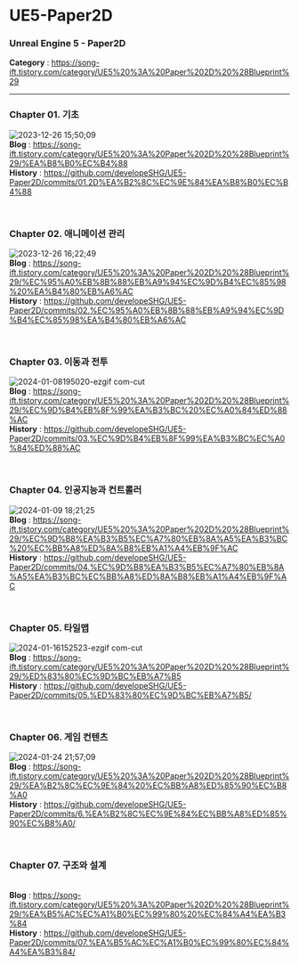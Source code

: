 # UE5-Paper2D
<h3>Unreal Engine 5 - Paper2D</h3>

<b>Category</b> : https://song-ift.tistory.com/category/UE5%20%3A%20Paper%202D%20%28Blueprint%29

<hr size="5">

<h3>Chapter 01. 기초</h3>

![2023-12-26 15;50;09](https://github.com/developeSHG/UE5-Paper2D/assets/79896868/1fb493ee-b06d-4286-8d39-ac91ff56cd27)
<br><b>Blog</b> : https://song-ift.tistory.com/category/UE5%20%3A%20Paper%202D%20%28Blueprint%29/%EA%B8%B0%EC%B4%88
<br><b>History</b> : https://github.com/developeSHG/UE5-Paper2D/commits/01.2D%EA%B2%8C%EC%9E%84%EA%B8%B0%EC%B4%88

<br><h3>Chapter 02. 애니메이션 관리</h3>
![2023-12-26 16;22;49](https://github.com/developeSHG/UE5-Paper2D/assets/79896868/3d57df84-1a65-4f87-81d8-a77e076243b0)
<br><b>Blog</b> : https://song-ift.tistory.com/category/UE5%20%3A%20Paper%202D%20%28Blueprint%29/%EC%95%A0%EB%8B%88%EB%A9%94%EC%9D%B4%EC%85%98%20%EA%B4%80%EB%A6%AC
<br><b>History</b> : https://github.com/developeSHG/UE5-Paper2D/commits/02.%EC%95%A0%EB%8B%88%EB%A9%94%EC%9D%B4%EC%85%98%EA%B4%80%EB%A6%AC

<br><h3>Chapter 03. 이동과 전투</h3>
![2024-01-08195020-ezgif com-cut](https://github.com/developeSHG/UE5-Paper2D/assets/79896868/4fabab94-4877-4850-9de1-91a88f9a120e)
<br><b>Blog</b> : https://song-ift.tistory.com/category/UE5%20%3A%20Paper%202D%20%28Blueprint%29/%EC%9D%B4%EB%8F%99%EA%B3%BC%20%EC%A0%84%ED%88%AC
<br><b>History</b> : https://github.com/developeSHG/UE5-Paper2D/commits/03.%EC%9D%B4%EB%8F%99%EA%B3%BC%EC%A0%84%ED%88%AC

<br><h3>Chapter 04. 인공지능과 컨트롤러</h3>
![2024-01-09 18;21;25](https://github.com/developeSHG/UE5-Paper2D/assets/79896868/59b57d0e-9839-4c8b-9401-ac389e0855b4)
<br><b>Blog</b> : https://song-ift.tistory.com/category/UE5%20%3A%20Paper%202D%20%28Blueprint%29/%EC%9D%B8%EA%B3%B5%EC%A7%80%EB%8A%A5%EA%B3%BC%20%EC%BB%A8%ED%8A%B8%EB%A1%A4%EB%9F%AC
<br><b>History</b> : https://github.com/developeSHG/UE5-Paper2D/commits/04.%EC%9D%B8%EA%B3%B5%EC%A7%80%EB%8A%A5%EA%B3%BC%EC%BB%A8%ED%8A%B8%EB%A1%A4%EB%9F%AC

<br><h3>Chapter 05. 타일맵</h3>
![2024-01-16152523-ezgif com-cut](https://github.com/developeSHG/UE5-Paper2D/assets/79896868/413a0ab7-f5e9-4611-bb62-5abc9932f370)
<br><b>Blog</b> : https://song-ift.tistory.com/category/UE5%20%3A%20Paper%202D%20%28Blueprint%29/%ED%83%80%EC%9D%BC%EB%A7%B5
<br><b>History</b> : https://github.com/developeSHG/UE5-Paper2D/commits/05.%ED%83%80%EC%9D%BC%EB%A7%B5/

<br><h3>Chapter 06. 게임 컨텐츠</h3>
![2024-01-24 21;57;09](https://github.com/developeSHG/UE5-Paper2D/assets/79896868/d188d898-db8c-4963-a052-006f142ae193)
<br><b>Blog</b> : https://song-ift.tistory.com/category/UE5%20%3A%20Paper%202D%20%28Blueprint%29/%EA%B2%8C%EC%9E%84%20%EC%BB%A8%ED%85%90%EC%B8%A0
<br><b>History</b> : https://github.com/developeSHG/UE5-Paper2D/commits/6.%EA%B2%8C%EC%9E%84%EC%BB%A8%ED%85%90%EC%B8%A0/

<br><h3>Chapter 07. 구조와 설계</h3>
<br><b>Blog</b> : https://song-ift.tistory.com/category/UE5%20%3A%20Paper%202D%20%28Blueprint%29/%EA%B5%AC%EC%A1%B0%EC%99%80%20%EC%84%A4%EA%B3%84
<br><b>History</b> : https://github.com/developeSHG/UE5-Paper2D/commits/07.%EA%B5%AC%EC%A1%B0%EC%99%80%EC%84%A4%EA%B3%84/
